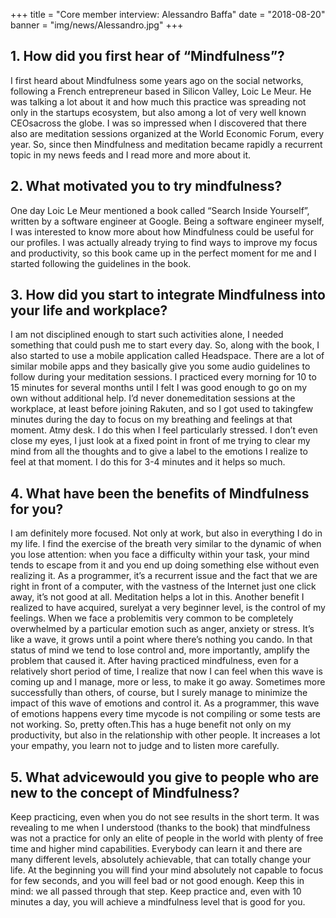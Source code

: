 +++
title = "Core member interview: Alessandro Baffa"
date = "2018-08-20"
banner = "img/news/Alessandro.jpg"
+++

## 1. How did you first hear of “Mindfulness”?
   I  first  heard  about  Mindfulness  some  years  ago  on  the  social  networks,  following  a  French entrepreneur based in Silicon Valley, Loic Le Meur.    He was talking a lot about it and how much this practice was spreading not only in the startups ecosystem, but also among a lot of very well known CEOsacross the globe. I was so impressed when I discovered that there also are meditation sessions  organized  at  the  World  Economic  Forum,  every  year.  So,  since  then  Mindfulness  and meditation became rapidly a recurrent topic in my news feeds and I read more and more about it.
## 2. What motivated you to try mindfulness?
   One day Loic  Le Meur mentioned a book called “Search Inside Yourself”, written by a software engineer at Google. Being a software engineer myself, I was interested to know more about how Mindfulness could be useful for our profiles. I was actually already trying to find ways to improve my  focus  and  productivity,  so  this  book  came  up  in  the  perfect  moment  for  me  and  I  started following the guidelines in the book.
## 3. How did you start to integrate Mindfulness into your life and workplace?
   I am not disciplined enough to start such activities alone, I needed something that could push me to  start  every  day.  So,  along  with  the  book,  I  also  started  to  use  a  mobile  application  called Headspace. There are a lot of similar mobile apps and they basically give you some audio guidelines to  follow  during  your  meditation  sessions.  I  practiced  every  morning  for  10  to  15  minutes  for several months until I felt I was good enough to go on my own without additional help. I’d never donemeditation sessions at the workplace, at least before joining Rakuten, and so I got used to takingfew minutes during the day to focus on my breathing and feelings at that moment. Atmy desk. I do this when I feel particularly stressed. I don’t even close my eyes, I just look at a fixed point in front of me trying to clear my mind from all the thoughts and to give a label to the emotions I realize to feel at that moment. I do this for 3-4 minutes and it helps so much.
## 4. What have been the benefits of Mindfulness for you?
   I am definitely more focused. Not only at work, but also in everything I do in my life. I find the exercise  of  the  breath  very  similar  to  the  dynamic  of  when  you  lose  attention:  when  you  face  a difficulty within your task, your mind tends to escape from it and you end up doing something else without even realizing it. As a programmer, it’s a recurrent issue and the fact that we are right in front of a computer, with the vastness of the Internet just one click away, it’s not good at all. Meditation helps a lot in this. Another benefit I realized  to  have acquired, surelyat a very beginner level,  is the control of my feelings. When we face a problemitis very common to be completely overwhelmed by a particular emotion such as anger, anxiety or stress. It’s like a wave, it grows until a point where there’s nothing you  cando.  In  that  status  of  mind  we  tend  to  lose  control  and,  more  importantly,  amplify  the problem that caused it.  After having practiced mindfulness,  even for  a relatively short period  of time, I realize that now I can feel when this wave is coming up and I manage, more or less, to make it go away. Sometimes more successfully than others, of course, but I surely manage to minimize the  impact  of  this  wave  of  emotions  and  control  it.  As  a  programmer,  this  wave  of  emotions happens every time mycode is not compiling or some tests are not working. So, pretty often.This has a huge benefit not only on my productivity, but also in the relationship with other people. It increases a lot your empathy, you learn not to judge and to listen more carefully.
## 5. What advicewould you give to people who are new to the concept of Mindfulness?
   Keep practicing, even when you do not see results in the short term. It was revealing to me when I understood (thanks to the book) that mindfulness was not a practice for only an elite of people in the world with plenty of free time and higher mind capabilities. Everybody can learn it and there are many different levels, absolutely achievable, that can totally change your life. At the beginning you will find your mind absolutely not capable to focus for few seconds, and you will feel bad or not good enough. Keep this in mind: we all passed through that step. Keep practice and, even with 10 minutes a day, you will achieve a mindfulness level that is good for you.
